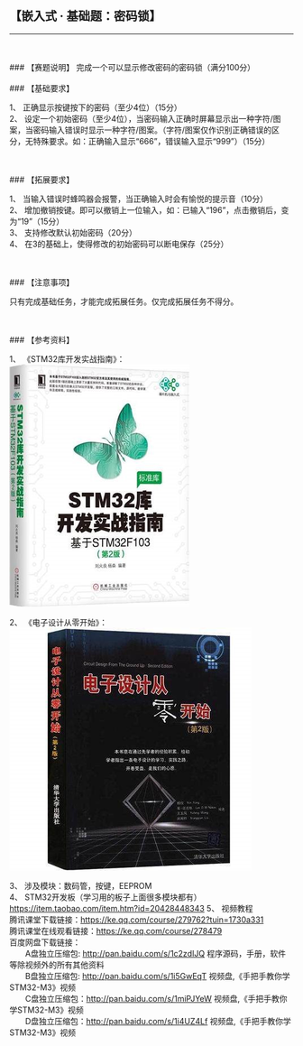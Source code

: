 ## 【嵌入式 · 基础题：密码锁】

---
  
    
<br />
<br />
### 【赛题说明】
完成一个可以显示修改密码的密码锁（满分100分）  
  
<br />
<br />
### 【基础要求】  
  
  
1、 正确显示按键按下的密码（至少4位）（15分）  
2、 设定一个初始密码（至少4位），当密码输入正确时屏幕显示出一种字符/图案，当密码输入错误时显示一种字符/图案。（字符/图案仅作识别正确错误的区分，无特殊要求。如：正确输入显示“666”，错误输入显示“999”）（15分）   
  
<br />
<br />
### 【拓展要求】  
  
  
1、 当输入错误时蜂鸣器会报警，当正确输入时会有愉悦的提示音（10分）  
2、 增加撤销按键。即可以撤销上一位输入，如：已输入“196”，点击撤销后，变为“19”（15分）  
3、 支持修改默认初始密码（20分）  
4、 在3的基础上，使得修改的初始密码可以断电保存（25分）   
  
<br />
<br />
### 【注意事项】  
  
  
只有完成基础任务，才能完成拓展任务。仅完成拓展任务不得分。
  
<br />
<br />
### 【参考资料】  
  
    
1、 《STM32库开发实战指南》：  
![](https://github.com/CXCYGZF-UESTC/SME_2018/raw/master/%E5%B5%8C%E5%85%A5%E5%BC%8F%20%C2%B7%20%E5%9F%BA%E7%A1%80%E9%A2%98/picture/%E5%9B%BE%E4%B8%80.jpg)
  
2、 《电子设计从零开始》：  
![](https://github.com/CXCYGZF-UESTC/SME_2018/raw/master/%E5%B5%8C%E5%85%A5%E5%BC%8F%20%C2%B7%20%E5%9F%BA%E7%A1%80%E9%A2%98/picture/%E5%9B%BE%E4%BA%8C.jpg)
  
3、 涉及模块：数码管，按键，EEPROM  
4、 STM32开发板（学习用的板子上面很多模块都有）    
https://item.taobao.com/item.htm?id=20428448343
5、 视频教程  
腾讯课堂下载链接：https://ke.qq.com/course/279762?tuin=1730a331  
腾讯课堂在线观看链接：https://ke.qq.com/course/278479  
百度网盘下载链接：  
&emsp;&emsp;A盘独立压缩包: http://pan.baidu.com/s/1c2zdIJQ 程序源码，手册，软件等除视频外的所有其他资料  
&emsp;&emsp;B盘独立压缩包: http://pan.baidu.com/s/1i5GwEqT 视频盘,《手把手教你学STM32-M3》视频  
&emsp;&emsp;C盘独立压缩包：http://pan.baidu.com/s/1miPJYeW 视频盘,《手把手教你学STM32-M3》视频  
&emsp;&emsp;D盘独立压缩包：http://pan.baidu.com/s/1i4UZ4Lf 视频盘,《手把手教你学STM32-M3》视频  

